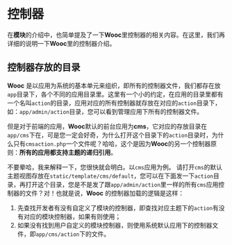 # 控制器

在**模块**的介绍中，也简单提及了一下**Wooc**里控制器的相关内容。在这里，我们再详细的说明一下**Wooc**里的控制器介绍。

## 控制器存放的目录
**Wooc** 是以应用为系统的基本单元来组织，即所有的控制器文件，我们都存在放`app`目录下，各个不同的应用目录里。这里有一个小的约定，在应用的目录里都有一个名叫`action`的目录，应用对应的所有控制器就存放在对应的`action`目录下，如：`app/admin/action`目录，您可以看到管理应用下所有的控制器文件。

但是对于前端的应用，**Wooc**默认的前台应用为**cms**，它对应的存放目录在`app/cms`下在，可是您一定会好奇，为什么打开这个目录下的`action`目录时，为什么只有`cmsaction.php`一个文件呢？哈哈，这个是因为**Wooc**的另一个控制器原则：**所有的应用都支持主题的递归引用**。

不要晕哈，我来解释一下，您很快就会明白。以`cms`应用为例。
请打开`cms`的默认主题视图存放在`static/template/cms/default`，您可以在下面发一下`action`目录，再打开这个目录，您是不是发了跟`app/admin/action`里一样的所有`cms`应用控制器的文件？对！也就是说，**Wooc** 的控制器加载的逻辑是这样：
1. 先查找开发者有没有自定义了模块的控制器，即查找对应主题下的`action`有没有对应的模块控制器，如果有则使用；
2. 如果没有找到用户自定义的模块控制器，则使用系统默认应用下的控制器文件，即`app/cms/action`下的文件。